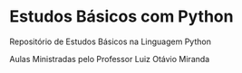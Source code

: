 # Estudos Básicos com Python
 Repositório de Estudos Básicos na Linguagem Python

 Aulas Ministradas pelo Professor Luiz Otávio Miranda
